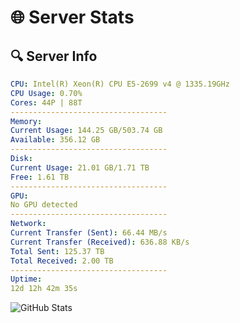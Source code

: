 # 🌐 Server Stats
## 🔍 Server Info
```yaml
CPU: Intel(R) Xeon(R) CPU E5-2699 v4 @ 1335.19GHz
CPU Usage: 0.70%
Cores: 44P | 88T
-----------------------------------
Memory:
Current Usage: 144.25 GB/503.74 GB
Available: 356.12 GB
-----------------------------------
Disk:
Current Usage: 21.01 GB/1.71 TB
Free: 1.61 TB
-----------------------------------
GPU:
No GPU detected
-----------------------------------
Network:
Current Transfer (Sent): 66.44 MB/s
Current Transfer (Received): 636.88 KB/s
Total Sent: 125.37 TB
Total Received: 2.00 TB
-----------------------------------
Uptime:
12d 12h 42m 35s
```
![GitHub Stats](https://img.shields.io/badge/Updated-2025-02-20_11:25:53-blue)